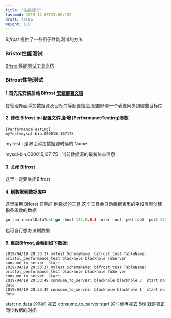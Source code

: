 ```yaml
---
title: "性能测试"
lastmod: 2019-12-03T23:00:15Z
draft: false
weight: 110
---
```


*Bifrost* 提供了一些用于性能测试的方法

### Bristol性能测试

[Bristol性能测试工具文档](https://github.com/brokercap/Bifrost/tree/master/Bristol/test/BristolPerformanceTest)

### Bifrost性能测试

#### 1.首先先安装启动 Bifrost [安装部署文档](http://wiki.xbifrost.com/install/data_source_build/)

在管理界面添加数据源及目标库等配置信息,配置好哪一个表要同步到哪些目标库



#### 2. 修改 Bifrost.ini 配置文件,新增 [PerformanceTesting]参数

```
[PerformanceTesting]
myTest=mysql-bin.000015,107175
```
myTest : 是界面添加数据源时候的 Name

mysql-bin.000015,107175 : 当前数据源的最新位点信息


#### 3. 关闭 Bifrost

这里一定要关闭Bifrost


#### 4. 刷数据到数据库中

这里采用 Biforst 自带的 [刷数据的工具](https://github.com/brokercap/Bifrost/blob/master/test/insertDataTest.go)  这个工具会自动根据表里的字段类型创建指条条数的数据

`````go
go run insertDataTest.go -host 127.0.0.1 -user root -pwd root -port 3306 -schema bifrost_test -table test1 -count 100000

`````

也可自行想办法刷数据


#### 5. 重启Bifrost,会看到如下数据:

```
2019/04/19 20:33:37 myTest SchemaName: bifrost_test TableName: bristol_performance_test blackhole blackhole ToServer consume_to_server  start
2019/04/19 20:33:37 myTest SchemaName: bifrost_test TableName: bristol_performance_test blackhole blackhole ToServer consume_to_server  start
2019/04/19 20:33:49 consume_to_server: blackhole blackhole 3  start no data
2019/04/19 20:33:49 consume_to_server: blackhole blackhole 1  start no data
```

start no data 的时间 减去 consume_to_server  start 的时候再减去 5秒 就是真正同步数据的时间